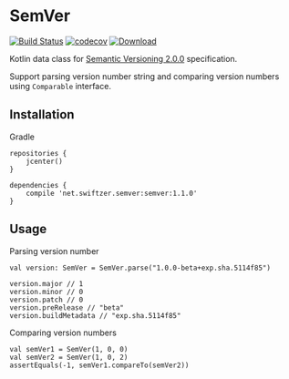 # SemVer

[![Build Status](https://travis-ci.org/swiftzer/semver.svg?branch=master)](https://travis-ci.org/swiftzer/semver)
[![codecov](https://codecov.io/gh/swiftzer/semver/branch/master/graph/badge.svg)](https://codecov.io/gh/swiftzer/semver)
[ ![Download](https://api.bintray.com/packages/swiftzer/maven/semver/images/download.svg) ](https://bintray.com/swiftzer/maven/semver/_latestVersion)

Kotlin data class for [Semantic Versioning 2.0.0](http://semver.org/spec/v2.0.0.html) specification.

Support parsing version number string and comparing version numbers using `Comparable` interface.

## Installation

Gradle

    repositories {
        jcenter()
    }

    dependencies {
        compile 'net.swiftzer.semver:semver:1.1.0'
    }

## Usage

Parsing version number

    val version: SemVer = SemVer.parse("1.0.0-beta+exp.sha.5114f85")
    
    version.major // 1
    version.minor // 0
    version.patch // 0
    version.preRelease // "beta"
    version.buildMetadata // "exp.sha.5114f85"

Comparing version numbers

    val semVer1 = SemVer(1, 0, 0)
    val semVer2 = SemVer(1, 0, 2)
    assertEquals(-1, semVer1.compareTo(semVer2))
